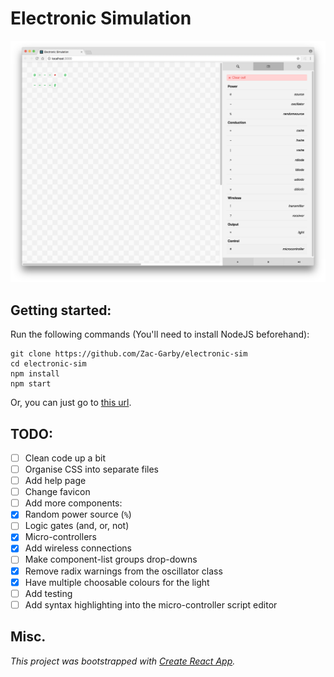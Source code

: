 # Electronic Simulation
![Screenshot](img/screenshot.png)

## Getting started:
Run the following commands (You'll need to install NodeJS beforehand):

```
git clone https://github.com/Zac-Garby/electronic-sim
cd electronic-sim
npm install
npm start
```

Or, you can just go to [this url](https://zac-garby.github.io/electronic-sim/).

## TODO:
 - [ ] Clean code up a bit
 - [ ] Organise CSS into separate files
 - [ ] Add help page
 - [ ] Change favicon
 - [ ] Add more components:
  - [x] Random power source (`%`)
  - [ ] Logic gates (and, or, not)
  - [x] Micro-controllers
  - [x] Add wireless connections
 - [ ] Make component-list groups drop-downs
 - [x] Remove radix warnings from the oscillator class
 - [x] Have multiple choosable colours for the light
 - [ ] Add testing
 - [ ] Add syntax highlighting into the micro-controller script editor 

## Misc.
_This project was bootstrapped with [Create React App](https://github.com/facebookincubator/create-react-app)._

